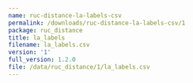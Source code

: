 ```yaml
---
name: ruc-distance-la-labels-csv
permalink: /downloads/ruc-distance-la-labels-csv/1
package: ruc_distance
title: la_labels
filename: la_labels.csv
version: '1'
full_version: 1.2.0
file: /data/ruc_distance/1/la_labels.csv
---
```


